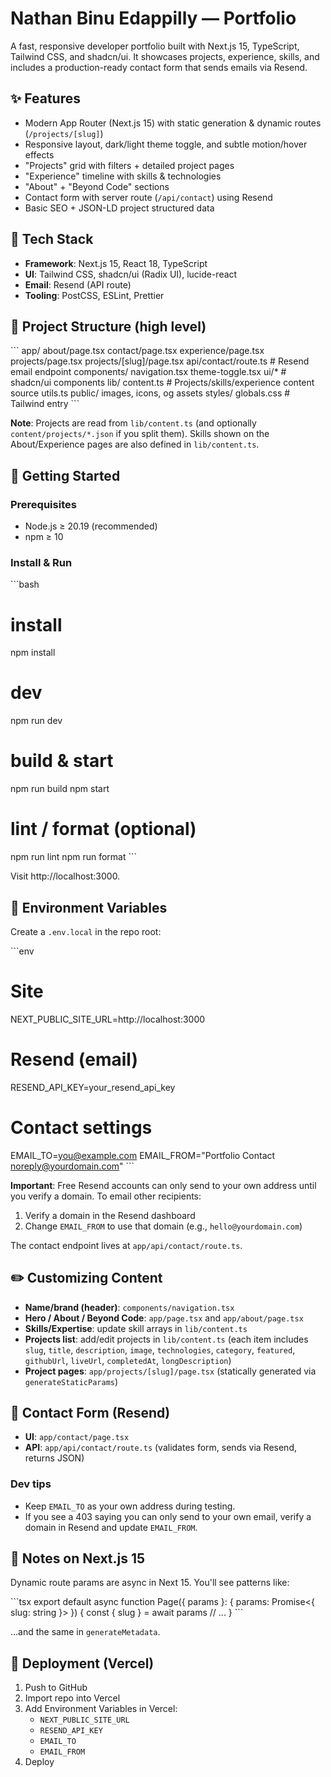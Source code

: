 # Nathan Binu Edappilly — Portfolio

A fast, responsive developer portfolio built with Next.js 15, TypeScript, Tailwind CSS, and shadcn/ui.
It showcases projects, experience, skills, and includes a production-ready contact form that sends emails via Resend.

## ✨ Features

- Modern App Router (Next.js 15) with static generation & dynamic routes (`/projects/[slug]`)
- Responsive layout, dark/light theme toggle, and subtle motion/hover effects
- "Projects" grid with filters + detailed project pages
- "Experience" timeline with skills & technologies
- "About" + "Beyond Code" sections
- Contact form with server route (`/api/contact`) using Resend
- Basic SEO + JSON-LD project structured data

## 🧰 Tech Stack

- **Framework**: Next.js 15, React 18, TypeScript
- **UI**: Tailwind CSS, shadcn/ui (Radix UI), lucide-react
- **Email**: Resend (API route)
- **Tooling**: PostCSS, ESLint, Prettier

## 📁 Project Structure (high level)

\`\`\`
app/
  about/page.tsx
  contact/page.tsx
  experience/page.tsx
  projects/page.tsx
  projects/[slug]/page.tsx
  api/contact/route.ts        # Resend email endpoint
components/
  navigation.tsx
  theme-toggle.tsx
  ui/*                        # shadcn/ui components
lib/
  content.ts                  # Projects/skills/experience content source
  utils.ts
public/
  images, icons, og assets
styles/
  globals.css                 # Tailwind entry
\`\`\`

**Note**: Projects are read from `lib/content.ts` (and optionally `content/projects/*.json` if you split them).
Skills shown on the About/Experience pages are also defined in `lib/content.ts`.

## 🚀 Getting Started

### Prerequisites

- Node.js ≥ 20.19 (recommended)
- npm ≥ 10

### Install & Run

\`\`\`bash
# install
npm install

# dev
npm run dev

# build & start
npm run build
npm start

# lint / format (optional)
npm run lint
npm run format
\`\`\`

Visit http://localhost:3000.

## 🔐 Environment Variables

Create a `.env.local` in the repo root:

\`\`\`env
# Site
NEXT_PUBLIC_SITE_URL=http://localhost:3000

# Resend (email)
RESEND_API_KEY=your_resend_api_key

# Contact settings
EMAIL_TO=you@example.com
EMAIL_FROM="Portfolio Contact <noreply@yourdomain.com>"
\`\`\`

**Important**: Free Resend accounts can only send to your own address until you verify a domain.
To email other recipients:

1. Verify a domain in the Resend dashboard
2. Change `EMAIL_FROM` to use that domain (e.g., `hello@yourdomain.com`)

The contact endpoint lives at `app/api/contact/route.ts`.

## ✏️ Customizing Content

- **Name/brand (header)**: `components/navigation.tsx`
- **Hero / About / Beyond Code**: `app/page.tsx` and `app/about/page.tsx`
- **Skills/Expertise**: update skill arrays in `lib/content.ts`
- **Projects list**: add/edit projects in `lib/content.ts`
  (each item includes `slug`, `title`, `description`, `image`, `technologies`, `category`, `featured`, `githubUrl`, `liveUrl`, `completedAt`, `longDescription`)
- **Project pages**: `app/projects/[slug]/page.tsx` (statically generated via `generateStaticParams`)

## 📨 Contact Form (Resend)

- **UI**: `app/contact/page.tsx`
- **API**: `app/api/contact/route.ts` (validates form, sends via Resend, returns JSON)

### Dev tips

- Keep `EMAIL_TO` as your own address during testing.
- If you see a 403 saying you can only send to your own email, verify a domain in Resend and update `EMAIL_FROM`.

## 🧪 Notes on Next.js 15

Dynamic route params are async in Next 15.
You'll see patterns like:

\`\`\`tsx
export default async function Page({ params }: { params: Promise<{ slug: string }> }) {
  const { slug } = await params
  // ...
}
\`\`\`

…and the same in `generateMetadata`.

## 🛫 Deployment (Vercel)

1. Push to GitHub
2. Import repo into Vercel
3. Add Environment Variables in Vercel:
   - `NEXT_PUBLIC_SITE_URL`
   - `RESEND_API_KEY`
   - `EMAIL_TO`
   - `EMAIL_FROM`
4. Deploy
